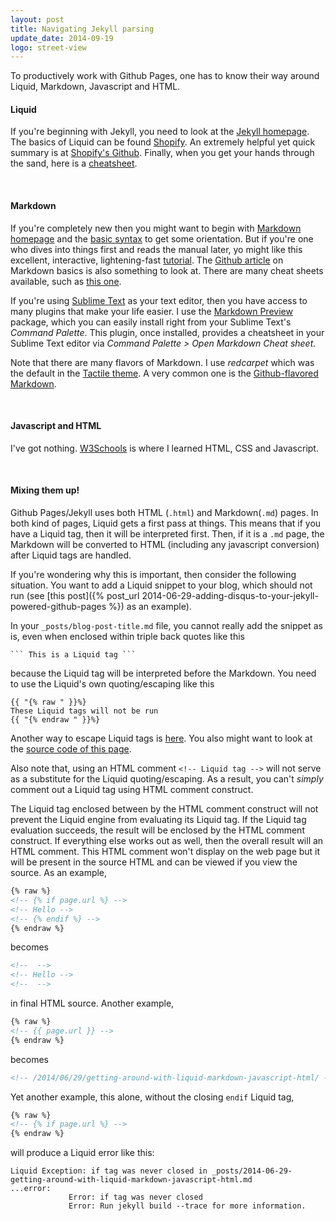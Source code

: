 ```yaml
---
layout: post
title: Navigating Jekyll parsing
update_date: 2014-09-19
logo: street-view
---
```


To productively work with Github Pages, one has to know their way around Liquid,
Markdown, Javascript and HTML.


#### Liquid

If you're beginning with Jekyll, you need to look at the [Jekyll homepage](http://jekyllrb.com/).
The basics of Liquid can be found [Shopify](http://docs.shopify.com/themes/liquid-basics).
An extremely helpful yet quick summary is at
[Shopify's Github](https://github.com/Shopify/liquid/wiki/Liquid-for-Designers).
Finally, when you get your hands through the sand, here is a
[cheatsheet](http://cheat.markdunkley.com/).

<br/>

#### Markdown

If you're completely new then you might want to begin with
[Markdown homepage](http://daringfireball.net/projects/markdown/) and
the [basic syntax](http://daringfireball.net/projects/markdown/syntax) to get some orientation.
But if you're one who dives into things first and reads the manual later, yo might like this
excellent, interactive, lightening-fast [tutorial](http://markdowntutorial.com/).
The [Github article](https://help.github.com/articles/markdown-basics) on Markdown basics is
also something to look at. There are many cheat sheets available, such as
[this one](https://github.com/adam-p/markdown-here/wiki/Markdown-Cheatsheet).

If you're using [Sublime Text](http://www.sublimetext.com/3) as your text editor, then you
have access to many plugins that make your life easier. I use the
[Markdown Preview](https://github.com/revolunet/sublimetext-markdown-preview) package,
which you can easily install right from your Sublime Text's *Command Palette*. This plugin, once
installed, provides a cheatsheet in your Sublime Text editor via
*Command Palette > Open Markdown Cheat sheet*.

Note that there are many flavors of Markdown. I use *redcarpet* which was the default in the
[Tactile theme](https://github.com/jasonlong/tactile-theme). A very common one is the
[Github-flavored Markdown](https://help.github.com/articles/github-flavored-markdown).

<br/>

#### Javascript and HTML

I've got nothing. [W3Schools](http://www.w3schools.com/js/DEFAULT.asp) is where I learned
HTML, CSS and Javascript.

<br/>

#### Mixing them up!

Github Pages/Jekyll uses both HTML (`.html`) and Markdown(`.md`) pages. In both kind of pages,
Liquid gets a first pass at things. This means that if you have a Liquid tag, then it will be
interpreted first. Then, if it is a `.md` page, the Markdown will be converted to HTML
(including any javascript conversion) after Liquid tags are handled.

If you're wondering why this is important, then consider the following situation. You want to
add a Liquid snippet to your blog, which should not run
(see [this post]({% post_url 2014-06-29-adding-disqus-to-your-jekyll-powered-github-pages %})
as an example).

In your `_posts/blog-post-title.md` file, you cannot really add the snippet as is, even
when enclosed within triple back quotes like this

```
``` This is a Liquid tag ```
```
because the Liquid tag will be interpreted before the Markdown.
You need to use the Liquid's own quoting/escaping like this

```
{{ "{% raw " }}%}
These Liquid tags will not be run
{{ "{% endraw " }}%}
```

Another way to escape Liquid tags is
[here](http://stackoverflow.com/questions/3426182/how-to-escape-liquid-template-tags). You also
might want to look at the [source code of this page](https://github.com/ankur-gupta/ankur-gupta.github.io/blob/master/_posts/2014-06-29-getting-around-with-liquid-markdown-javascript-html.md).


Also note that, using an HTML comment `<!-- Liquid tag -->` will not serve as a substitute
for the Liquid quoting/escaping. As a result, you can't *simply* comment out a
Liquid tag using HTML comment construct.

The Liquid tag enclosed between by the HTML comment
construct will not prevent the Liquid engine from evaluating its Liquid tag.
If the Liquid tag evaluation succeeds, the result will be enclosed by the HTML comment
construct. If everything else works out as well, then the overall result will an
HTML comment. This HTML comment won't display on the web page but it will be present in the
source HTML and can be viewed if you view the source. As an example,

```html
{% raw %}
<!-- {% if page.url %} -->
<!-- Hello -->
<!-- {% endif %} -->
{% endraw %}
```

becomes

```html
<!--  -->
<!-- Hello -->
<!--  -->
```

in final HTML source. Another example,

```html
{% raw %}
<!-- {{ page.url }} -->
{% endraw %}
```

becomes

```html
<!-- /2014/06/29/getting-around-with-liquid-markdown-javascript-html/ -->
```

Yet another example, this alone, without the closing `endif` Liquid tag,

```html
{% raw %}
<!-- {% if page.url %} -->
{% endraw %}
```

will produce a Liquid error like this:

```
Liquid Exception: if tag was never closed in _posts/2014-06-29-getting-around-with-liquid-markdown-javascript-html.md
...error:
             Error: if tag was never closed
             Error: Run jekyll build --trace for more information.
```